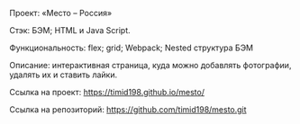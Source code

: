 Проект: «Место – Россия»

Стэк: БЭМ; HTML и Java Script.

Функциональность: flex; grid; Webpack; Nested структура БЭМ

Описание: интерактивная страница, куда можно добавлять фотографии, удалять их и ставить лайки.

Ссылка на проект: https://timid198.github.io/mesto/

Ссылка на репозиторий: https://github.com/timid198/mesto.git

